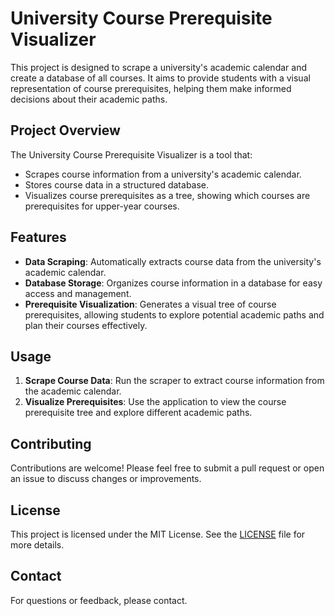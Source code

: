 # University Course Prerequisite Visualizer

This project is designed to scrape a university's academic calendar and create a database of all courses. It aims to provide students with a visual representation of course prerequisites, helping them make informed decisions about their academic paths.

## Project Overview

The University Course Prerequisite Visualizer is a tool that:

- Scrapes course information from a university's academic calendar.
- Stores course data in a structured database.
- Visualizes course prerequisites as a tree, showing which courses are prerequisites for upper-year courses.

## Features

- **Data Scraping**: Automatically extracts course data from the university's academic calendar.
- **Database Storage**: Organizes course information in a database for easy access and management.
- **Prerequisite Visualization**: Generates a visual tree of course prerequisites, allowing students to explore potential academic paths and plan their courses effectively.

## Usage

1. **Scrape Course Data**: Run the scraper to extract course information from the academic calendar.
2. **Visualize Prerequisites**: Use the application to view the course prerequisite tree and explore different academic paths.

## Contributing

Contributions are welcome! Please feel free to submit a pull request or open an issue to discuss changes or improvements.

## License

This project is licensed under the MIT License. See the [LICENSE](LICENSE) file for more details.

## Contact

For questions or feedback, please contact.


